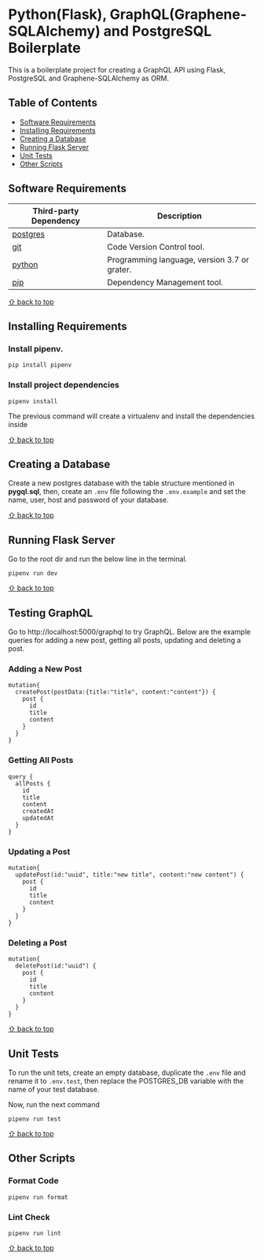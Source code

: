 # Python(Flask), GraphQL(Graphene-SQLAlchemy) and PostgreSQL Boilerplate
This is a boilerplate project for creating a GraphQL API using Flask, PostgreSQL and Graphene-SQLAlchemy as ORM.

## Table of Contents

- [Software Requirements](#software-requirements)
- [Installing Requirements](#installing-requirements)
- [Creating a Database](#creating-a-database)
- [Running Flask Server](#running-flask-server)
- [Unit Tests](#unit-tests)
- [Other Scripts](#other-scripts)

## Software Requirements

| Third-party Dependency |      Description      | 
|----------|-------------|
| [postgres](https://www.postgresql.org/) | Database.|
| [git](https://git-scm.com/downloads) | Code Version Control tool.|
| [python](https://www.python.org/) |  Programming language, version 3.7 or grater. | 
| [pip](https://pypi.org/project/pip/) |  Dependency Management tool.  |

[⇧ back to top](#table-of-contnets)

## Installing Requirements
### Install pipenv.
```
pip install pipenv
```

### Install project dependencies
```
pipenv install
```
The previous command will create a virtualenv and install the dependencies inside

[⇧ back to top](#table-of-conntets)

## Creating a Database
Create a new postgres database with the table structure mentioned in **pygql.sql**, then, create an `.env` file following the `.env.example`  and set the name, user, host and password of your database.

[⇧ back to top](#table-of-conntets)


## Running Flask Server
Go to the root dir and run the below line in the terminal.
```
pipenv run dev
```

[⇧ back to top](#table-of-conntets)

## Testing GraphQL
Go to http://localhost:5000/graphql to try GraphQL. Below are the example queries for adding a new post, getting all posts, updating and deleting a post.
### Adding a New Post
```
mutation{
  createPost(postData:{title:"title", content:"content"}) {
    post {
      id
      title
      content
    }
  }
}
```
### Getting All Posts 
```
query {
  allPosts {
    id
    title
    content
    createdAt
    updatedAt
  }
}
```

### Updating a Post
```
mutation{
  updatePost(id:"uuid", title:"new title", content:"new content") {
    post {
      id
      title
      content
    }
  }
}
```

### Deleting a Post
```
mutation{
  deletePost(id:"uuid") {
    post {
      id
      title
      content
    }
  }
}
```

[⇧ back to top](#table-of-conntets)

## Unit Tests
To run the unit tets, create an empty database, duplicate the `.env` file and rename it to `.env.test`, then replace the POSTGRES_DB variable with the name of your test database.

Now, run the next command
```
pipenv run test
```

[⇧ back to top](#table-of-conntets)

## Other Scripts
### Format Code
```
pipenv run format
```

### Lint Check
```
pipenv run lint
```

[⇧ back to top](#table-of-conntets)